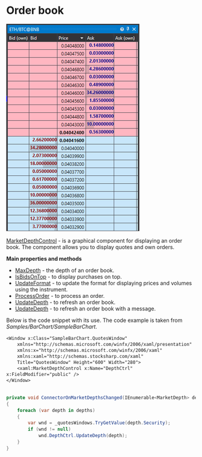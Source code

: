 # Order book

![GUI MarketDepthControl](../images/GUI_MarketDepthControl.png)

[MarketDepthControl](xref:StockSharp.Xaml.MarketDepthControl) \- is a graphical component for displaying an order book. The component allows you to display quotes and own orders. 

**Main properties and methods**

- [MaxDepth](xref:StockSharp.Xaml.MarketDepthControl.MaxDepth) \- the depth of an order book.
- [IsBidsOnTop](xref:StockSharp.Xaml.MarketDepthControl.IsBidsOnTop) \- to display purchases on top.
- [UpdateFormat](xref:StockSharp.Xaml.MarketDepthControl.UpdateFormat) \- to update the format for displaying prices and volumes using the instrument.
- [ProcessOrder](xref:StockSharp.Xaml.MarketDepthControl.ProcessOrder) \- to process an order.
- [UpdateDepth](xref:StockSharp.Xaml.MarketDepthControl.UpdateDepth) \- to refresh an order book.
- [UpdateDepth](xref:StockSharp.Xaml.MarketDepthControl.UpdateDepth) \- to refresh an order book with a message.

Below is the code snippet with its use. The code example is taken from *Samples\/BarChart\/SampleBarChart*. 

```xaml
<Window x:Class="SampleBarChart.QuotesWindow"
    xmlns="http://schemas.microsoft.com/winfx/2006/xaml/presentation"
    xmlns:x="http://schemas.microsoft.com/winfx/2006/xaml"
    xmlns:xaml="http://schemas.stocksharp.com/xaml"
    Title="QuotesWindow" Height="600" Width="280">
	<xaml:MarketDepthControl x:Name="DepthCtrl" x:FieldModifier="public" />
</Window>
	  				
```
```cs
private void ConnectorOnMarketDepthsChanged(IEnumerable<MarketDepth> depths)
{
	foreach (var depth in depths)
	{
		var wnd = _quotesWindows.TryGetValue(depth.Security);
		if (wnd != null)
			wnd.DepthCtrl.UpdateDepth(depth);
	}
}
	  				
```
